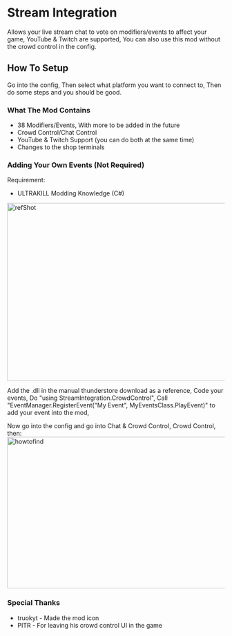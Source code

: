 # Stream Integration
Allows your live stream chat to vote on modifiers/events to affect your game, YouTube &amp; Twitch are supported, You can also use this mod without the crowd control in the config.

## How To Setup
Go into the config, Then select what platform you want to connect to, Then do some steps and you should be good.

### What The Mod Contains
- 38 Modifiers/Events, With more to be added in the future
- Crowd Control/Chat Control
- YouTube &amp; Twitch Support (you can do both at the same time)
- Changes to the shop terminals

### Adding Your Own Events (Not Required)
Requirement:
- ULTRAKILL Modding Knowledge (C#)

<img width="647" height="412" alt="refShot" src="https://github.com/user-attachments/assets/c97f8992-d252-415f-907c-112121d3bf58" />


Add the .dll in the manual thunderstore download as a reference,
Code your events,
Do "using StreamIntegration.CrowdControl",
Call "EventManager.RegisterEvent("My Event", MyEventsClass.PlayEvent)" to add your event into the mod,


Now go into the config and go into Chat & Crowd Control, Crowd Control, then:
<img width="929" height="351" alt="howtofind" src="https://github.com/user-attachments/assets/ce6d35ee-75ea-4e7e-a987-79091972880d" />

### Special Thanks
- truokyt - Made the mod icon
- PITR - For leaving his crowd control UI in the game


